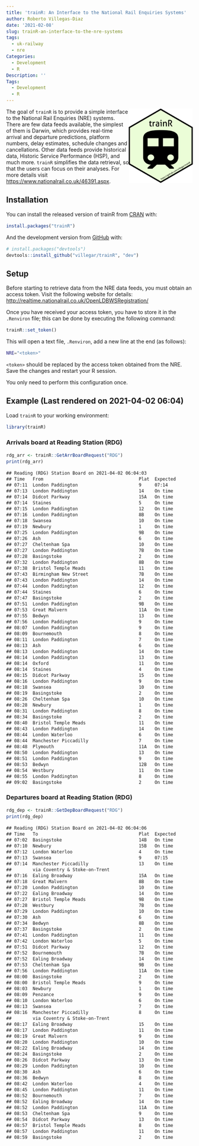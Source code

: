 ```yaml
---
title: 'trainR: An Interface to the National Rail Enquiries Systems'
author: Roberto Villegas-Diaz
date: '2021-02-08'
slug: trainR-an-interface-to-the-nre-systems
tags:
  - uk-railway
  - nre
Categories:
  - Development
  - R
Description: ''
Tags:
  - Development
  - R
---
```


<img src="https://raw.githubusercontent.com/villegar/trainR/main/inst/images/logo.png" alt="logo" align="right" height=200px/>

The goal of `trainR` is to provide a simple interface to the 
National Rail Enquiries (NRE) systems. There are few data feeds 
available, the simplest of them is Darwin, which provides real-time 
arrival and departure predictions, platform numbers, delay estimates, 
schedule changes and cancellations. Other data feeds provide historical 
data, Historic Service Performance (HSP), and much more. `trainR` 
simplifies the data retrieval, so that the users can focus on their 
analyses. For more details visit 
https://www.nationalrail.co.uk/46391.aspx.

## Installation

You can install the released version of trainR from [CRAN](https://CRAN.R-project.org) with:

``` r
install.packages("trainR")
```

And the development version from [GitHub](https://github.com/) with:

``` r
# install.packages("devtools")
devtools::install_github("villegar/trainR", "dev")
```

## Setup
Before starting to retrieve data from the NRE data feeds, you must obtain an access token. 
Visit the following website for details: http://realtime.nationalrail.co.uk/OpenLDBWSRegistration/

Once you have received your access token, you have to store it in the `.Renviron` file; this can be 
done by executing the following command:


```r
trainR::set_token()
```

This will open a text file, `.Renviron`, add a new line at the end (as follows):

```bash
NRE="<token>"
```

`<token>` should be replaced by the access token obtained from the NRE. Save the changes and restart 
your R session.

You only need to perform this configuration once.

## Example (Last rendered on 2021-04-02 06:04)

Load `trainR` to your working environment:

```r
library(trainR)
```

### Arrivals board at Reading Station (RDG)


```r
rdg_arr <- trainR::GetArrBoardRequest("RDG")
print(rdg_arr)
```

```
## Reading (RDG) Station Board on 2021-04-02 06:04:03
## Time   From                                    Plat  Expected
## 07:11  London Paddington                       9     07:14
## 07:13  London Paddington                       14    On time
## 07:14  Didcot Parkway                          15A   On time
## 07:14  Staines                                 5     On time
## 07:15  London Paddington                       12    On time
## 07:16  London Paddington                       8B    On time
## 07:18  Swansea                                 10    On time
## 07:19  Newbury                                 1     On time
## 07:25  London Paddington                       9B    On time
## 07:26  Ash                                     6     On time
## 07:27  Cheltenham Spa                          10    On time
## 07:27  London Paddington                       7B    On time
## 07:28  Basingstoke                             2     On time
## 07:32  London Paddington                       8B    On time
## 07:38  Bristol Temple Meads                    11    On time
## 07:43  Birmingham New Street                   7B    On time
## 07:43  London Paddington                       14    On time
## 07:44  London Paddington                       12    On time
## 07:44  Staines                                 6     On time
## 07:47  Basingstoke                             2     On time
## 07:51  London Paddington                       9B    On time
## 07:53  Great Malvern                           11A   On time
## 07:55  Bedwyn                                  13    On time
## 07:56  London Paddington                       9     On time
## 08:07  London Paddington                       9     On time
## 08:09  Bournemouth                             8     On time
## 08:11  London Paddington                       7     On time
## 08:13  Ash                                     6     On time
## 08:13  London Paddington                       14    On time
## 08:14  London Paddington                       13    On time
## 08:14  Oxford                                  11    On time
## 08:14  Staines                                 4     On time
## 08:15  Didcot Parkway                          15    On time
## 08:16  London Paddington                       9     On time
## 08:18  Swansea                                 10    On time
## 08:19  Basingstoke                             2     On time
## 08:26  Cheltenham Spa                          10    On time
## 08:28  Newbury                                 1     On time
## 08:31  London Paddington                       8     On time
## 08:34  Basingstoke                             2     On time
## 08:40  Bristol Temple Meads                    11    On time
## 08:43  London Paddington                       14    On time
## 08:44  London Waterloo                         6     On time
## 08:44  Manchester Piccadilly                   7     On time
## 08:48  Plymouth                                11A   On time
## 08:50  London Paddington                       13    On time
## 08:51  London Paddington                       9     On time
## 08:53  Bedwyn                                  12B   On time
## 08:54  Westbury                                11    On time
## 08:55  London Paddington                       8     On time
## 09:02  Basingstoke                             2     On time
```

### Departures board at Reading Station (RDG)


```r
rdg_dep <- trainR::GetDepBoardRequest("RDG")
print(rdg_dep)
```

```
## Reading (RDG) Station Board on 2021-04-02 06:04:06
## Time   To                                      Plat  Expected
## 07:02  Basingstoke                             14B   On time
## 07:10  Newbury                                 15B   On time
## 07:12  London Waterloo                         4     On time
## 07:13  Swansea                                 9     07:15
## 07:14  Manchester Piccadilly                   13    On time
##        via Coventry & Stoke-on-Trent           
## 07:16  Ealing Broadway                         15A   On time
## 07:18  Great Malvern                           8B    On time
## 07:20  London Paddington                       10    On time
## 07:22  Ealing Broadway                         14    On time
## 07:27  Bristol Temple Meads                    9B    On time
## 07:28  Westbury                                7B    On time
## 07:29  London Paddington                       10    On time
## 07:30  Ash                                     6     On time
## 07:34  Bedwyn                                  8B    On time
## 07:37  Basingstoke                             2     On time
## 07:41  London Paddington                       11    On time
## 07:42  London Waterloo                         5     On time
## 07:51  Didcot Parkway                          12    On time
## 07:52  Bournemouth                             7B    On time
## 07:52  Ealing Broadway                         14    On time
## 07:53  Cheltenham Spa                          9B    On time
## 07:56  London Paddington                       11A   On time
## 08:00  Basingstoke                             2     On time
## 08:00  Bristol Temple Meads                    9     On time
## 08:03  Newbury                                 1     On time
## 08:09  Penzance                                9     On time
## 08:10  London Waterloo                         6     On time
## 08:13  Swansea                                 7     On time
## 08:16  Manchester Piccadilly                   8     On time
##        via Coventry & Stoke-on-Trent           
## 08:17  Ealing Broadway                         15    On time
## 08:17  London Paddington                       11    On time
## 08:19  Great Malvern                           9     On time
## 08:20  London Paddington                       10    On time
## 08:22  Ealing Broadway                         14    On time
## 08:24  Basingstoke                             2     On time
## 08:26  Didcot Parkway                          13    On time
## 08:29  London Paddington                       10    On time
## 08:30  Ash                                     6     On time
## 08:36  Bedwyn                                  8     On time
## 08:42  London Waterloo                         4     On time
## 08:45  London Paddington                       11    On time
## 08:52  Bournemouth                             7     On time
## 08:52  Ealing Broadway                         14    On time
## 08:52  London Paddington                       11A   On time
## 08:53  Cheltenham Spa                          9     On time
## 08:54  Didcot Parkway                          13    On time
## 08:57  Bristol Temple Meads                    8     On time
## 08:57  London Paddington                       11    On time
## 08:59  Basingstoke                             2     On time
```

